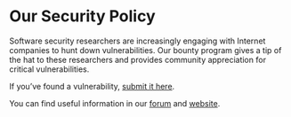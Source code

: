 # Our Security Policy

Software security researchers are increasingly engaging with Internet companies to hunt down vulnerabilities. Our bounty program gives a tip of the hat to these researchers and provides community appreciation for critical vulnerabilities.

If you’ve found a vulnerability, [submit it here](https://codeforcroatia.org/contact).

You can find useful information in our [forum](https://diskurs.codeforcroatia.org/) and [website](https://codeforcroatia.org).
